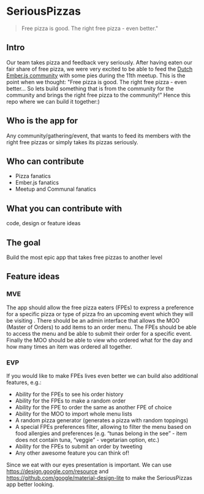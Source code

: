 # SeriousPizzas

> Free pizza is good. The right free pizza - even better."

## Intro 

Our team takes pizza and feedback very seriously. After having eaten our fair share of free pizza, we were very excited to be able to feed the [Dutch Ember.js community](https://www.meetup.com/Ember-js-Amsterdam/) with some pies during the 11th meetup. This is the point when we thought: "Free pizza is good. The right free pizza - even better… So lets build something that is from the community for the community and brings the right free pizza to the community!” Hence this repo where we can build it together:) 

## Who is the app for

Any community/gathering/event, that wants to feed its members with the right free pizzas or simply takes its pizzas seriously. 

## Who can contribute

- Pizza fanatics
- Ember.js fanatics
- Meetup and Communal fanatics

## What you can contribute with

code, design or feature ideas

## The goal 

Build the most epic app that takes free pizzas to another level 

## Feature ideas

### MVE 

The app should allow the free pizza eaters (FPEs) to express a preference for a specific pizza or type of pizza fro an upcoming event which they will be visiting . There should be an admin interface that allows the MOO (Master of Orders) to add items to an order menu. The FPEs should be able to access the menu and be able to submit their order for a specific event. Finally the MOO should be able to view who ordered what for the day and how many times an item was ordered all together.   

### EVP

If you would like to make FPEs lives even better we can build also additional features, e.g.: 

 - Ability for the FPEs to see his order history
 - Ability for the FPEs to make a random order
 - Ability for the FPE to order the same as another FPE of choice
 - Ability for the MOO to import whole menu lists
 - A random pizza generator (generates a pizza with random toppings) 
 - A special FPEs preferences filter, allowing to filter the menu based on food allergies and preferences (e.g. “tunas belong in the see” - item does not contain tuna, “veggie” - vegetarian option, etc.)
 - Ability for the FPEs to submit an order by tweeting
 - Any other awesome feature you can think of! 

Since we eat with our eyes presentation is important. We can use https://design.google.com/resource and https://github.com/google/material-design-lite to make the SeriousPizzas app better looking.
